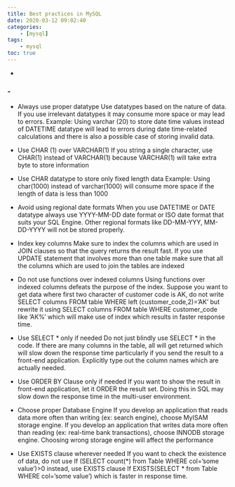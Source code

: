 ```yaml
---
title: Best practices in MySQL
date: 2020-03-12 09:02:40
categories:
    - [mysql]
tags:
    - mysql
toc: true
---
```


-

<!-- more -->

### -

- Always use proper datatype
Use datatypes based on the nature of data. If you use irrelevant datatypes it may consume more space or may lead to errors.
Example: Using varchar (20) to store date time values instead of DATETIME datatype will lead to errors during date time-related calculations and there is also a possible case of storing invalid data.

- Use CHAR (1) over VARCHAR(1)
If you string a single character, use CHAR(1) instead of VARCHAR(1) because VARCHAR(1) will take extra byte to store information

- Use CHAR datatype to store only fixed length data
Example: Using char(1000) instead of varchar(1000) will consume more space if the length of data is less than 1000

- Avoid using regional date formats
When you use DATETIME or DATE datatype always use YYYY-MM-DD date format or ISO date format that suits your SQL Engine. Other regional formats like DD-MM-YYY, MM-DD-YYYY will not be stored properly.

- Index key columns
Make sure to index the columns which are used in JOIN clauses so that the query returns the result fast.
If you use UPDATE statement that involves more than one table make sure that all the columns which are used to join the tables are indexed

- Do not use functions over indexed columns
Using functions over indexed columns defeats the purpose of the index. Suppose you want to get data where first two character of customer code is AK, do not write
SELECT columns FROM table WHERE left (customer_code,2)=’AK’
but rewrite it using
SELECT columns FROM table WHERE customer_code like ‘AK%’
which will make use of index which results in faster response time.

- Use SELECT * only if needed
Do not just blindly use SELECT * in the code. If there are many columns in the table, all will get returned which will slow down the response time particularly if you send the result to a front-end application.
Explicitly type out the column names which are actually needed.

- Use ORDER BY Clause only if needed
If you want to show the result in front-end application, let it ORDER the result set. Doing this in SQL may slow down the response time in the multi-user environment.

- Choose proper Database Engine
If you develop an application that reads data more often than writing (ex: search engine), choose MyISAM storage engine.
If you develop an application that writes data more often than reading (ex: real-time bank transactions), choose INNODB storage engine.
Choosing wrong storage engine will affect the performance

- Use EXISTS clause wherever needed
If you want to check the existence of data, do not use
If (SELECT count(*) from Table WHERE col=’some value’)>0
instead, use EXISTS clause
If EXISTS(SELECT * from Table WHERE col=’some value’)
which is faster in response time.